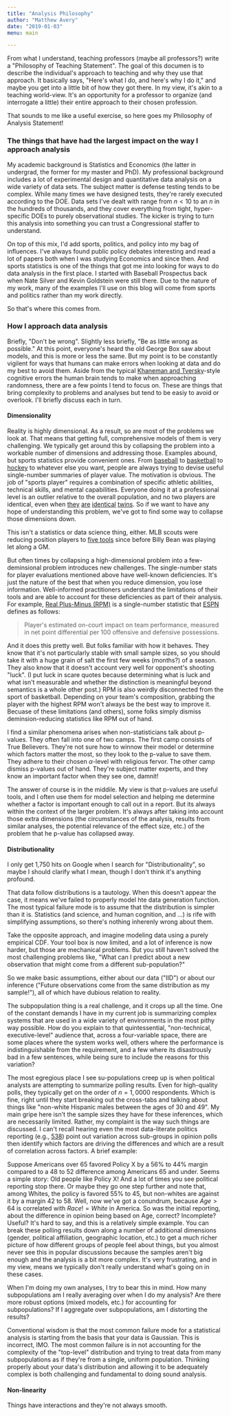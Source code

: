 ```yaml
---
title: "Analysis Philosophy"
author: "Matthew Avery"
date: "2019-01-03"
menu: main

---
```


From what I understand, teaching professors (maybe all professors?) write a "Philosophy of Teaching Statement". The goal of this documen is to describe the individual's approach to teaching and why they use that approach. It basically says, "Here's what I do, and here's why I do it," and maybe you get into a little bit of how they got there. In my view, it's akin to a teaching world-view. It's an opportunity for a professor to organize (and interrogate a little) their entire approach to their chosen profession. 

That sounds to me like a useful exercise, so here goes my Philosophy of Analysis Statement!

### The things that have had the largest impact on the way I approach analysis

My academic background is Statistics and Economics (the latter in undergrad, the former for my master and PhD). My professional background includes a lot of experimental design and quantitative data analysis on a wide variety of data sets. The subject matter is defense testing tends to be complex. While many times we have designed tests, they're rarely executed according to the DOE. Data sets I've dealt with range from $n < 10$ to an $n$ in the hundreds of thousands, and they cover everything from tight, hyper-specific DOEs to purely observational studies. The kicker is trying to turn this analysis into something you can trust a Congressional staffer to understand. 

On top of this mix, I'd add sports, politics, and policy into my bag of influences. I've always found public policy debates interesting and read a lot of papers both when I was studying Economics and since then. And sports statistics is one of the things that got me into looking for ways to do data analysis in the first place. I started with Baseball Prospectus back when Nate Silver and Kevin Goldstein were still there. Due to the nature of my work, many of the examples I'll use on this blog will come from sports and politics rather than my work directly. 

So that's where this comes from. 

### How I approach data analysis

Briefly, "Don't be wrong". Slightly less briefly, "Be as little wrong as possible." At this point, everyone's heard the old George Box saw about models, and this is more or less the same. But my point is to be constantly vigilent for ways that humans can make errors when looking at data and do my best to avoid them. Aside from the typical <a href = "https://www.uzh.ch/cmsssl/suz/dam/jcr:00000000-64a0-5b1c-0000-00003b7ec704/10.05-kahneman-tversky-79.pdf">Khaneman and Tversky</a>-style cognitive errors the human brain tends to make when approaching randomness, there are a few points I tend to focus on. These are things that bring complexity to problems and analyses but tend to be easiy to avoid or overlook. I'll briefly discuss each in turn.

#### Dimensionality

Reality is highly dimensional. As a result, so are most of the problems we look at. That means that getting full, comprehensive models of them is very challenging. We typically get around this by collapsing the problem into a workable number of dimensions and addressing those. Examples abound, but sports statistics provide convenient ones. From <a href = "https://legacy.baseballprospectus.com/glossary/index.php?search=WARP">baseball</a> to <a href = "https://www.basketball-reference.com/about/per.html">basketball</a> to <a href = "https://en.wikipedia.org/wiki/Corsi_(statistic)">hockey</a> to whatever else you want, people are always trying to devise useful single-number summaries of player value. The motivation is obvious. The job of "sports player" requires a combination of specific athletic abilities, technical skills, and mental capabilities. Everyone doing it at a professional level is an outlier relative to the overall population, and no two players are identical, even when <a href ="https://www.hockey-reference.com/players/s/sedinhe01.html">they</a> <a href ="https://www.hockey-reference.com/players/s/sedinda01.html">are</a> <a href ="https://www.basketball-reference.com/players/m/morrima03.html">identical</a> 
<a href ="https://www.basketball-reference.com/players/m/morrima02.html">twins</a>. So if we want to have any hope of understanding this problem, we've got to find some way to collapse those dimensions down. 

This isn't a statistics or data science thing, either. MLB scouts were reducing position players to <a href = "http://fivetoolschool.com/what-are-the-five-tools-in-baseball/">five tools</a> since before Billy Bean was playing let along a GM. 


But often times by collapsing a high-dimensional problem into a few-deminsional problem introduces new challenges. The single-number stats for player evaluations mentioned above have well-known deficiencies. It's just the nature of the best that when you reduce dimension, you lose information. Well-informed practitioners understand the limitations of their tools and are able to account for these deficiencies as part of their analysis. For example, <a href = "http://www.espn.com/nba/story/_/id/10740818/introducing-real-plus-minus">Real Plus-Minus (RPM)</a> is a single-number statistic that <a href = "http://www.espn.com/nba/statistics/rpm/_/sort/RPM">ESPN</a> defines as follows: 

> Player's estimated on-court impact on team performance, measured in net point differential per 100 offensive and defensive possessions.

And it does this pretty well. But folks familiar with how it behaves. They know that it's not particularly stable with small sample sizes, so you should take it with a huge grain of salt the first few weeks (months?) of a season. They also know that it doesn't account very well for opponent's shooting "luck". (I put luck in scare quotes because determining what is luck and what isn't measurable and whether the distinction is meaningful beyond semantics is a whole other post.) RPM is also weirdly disconnected from the sport of basketball. Depending on your team's composition, grabbing the player with the highest RPM won't always be the best way to improve it. Becuase of these limitations (and others), some folks simply dismiss deminsion-reducing statistics like RPM out of hand. 

I find a similar phenomena arises when non-statisticians talk about p-values. They often fall into one of two camps. The first camp consists of True Believers. They're not sure how to winnow their model or determine which factors matter the most, so they look to the p-value to save them. They adhere to their chosen $\alpha$-level with religious fervor. The other camp dismiss p-values out of hand. They're subject matter experts, and they know an important factor when they see one, damnit!

The answer of course is in the middile. My view is that p-values are useful tools, and I often use them for model selection and helping me determine whether a factor is important enough to call out in a report. But its always within the context of the larger problem. It's always after taking into account those extra dimensions (the circumstances of the analysis, results from similar analyses, the potential relevance of the effect size, etc.) of the problem that he p-value has collapsed away. 

#### Distributionality

I only get 1,750 hits on Google when I search for "Distributionality", so maybe I should clarify what I mean, though I don't think it's anything profound.

That data follow distributions is a tautology. When this doesn't appear the case, it means we've failed to properly model hte data generation function. The most typical failure mode is to assume that the distribution is simpler than it is. Statistics (and science, and human cognition, and ...) is rife with simplifying assumptions, so there's nothing inherenly wrong about them. 

Take the opposite approach, and imagine modeling data using a purely empirical CDF. Your tool box is now limited, and a lot of inference is now harder, but those are mechanical problems. But you still haven't solved the most challenging problems like, "What can I predict about a new observation that might come from a different sub-population?" 

So we make basic assumptions, either about our data ("IID") or about our inference ("Future observations come from the same distribution as my sample!"), all of which have dubious relation to reality. 

The subpopulation thing is a real challenge, and it crops up all the time. One of the constant demands I have in my current job is summarizing complex systems that are used in a wide variety of environments in the most pithy way possible. How do you explain to that quintessential, "non-technical, executive-level" audience that, across a four-variable space, there are some places where the system works well, others where the performance is indistinguishable from the requirement, and a few where its disastrously bad in a few sentences, while being sure to include the reasons for this variation? 

The most egregious place I see su-populations creep up is when political analysts are attempting to summarize polling results. Even for high-quality polls, they typically get on the order of $n = 1,0000$ respondents. Which is fine, right until they start breaking out the cross-tabs and talking about things like "non-white Hispanic males between the ages of 30 and 49". My main gripe here isn't the sample sizes they have for these inferences, which are necessarily limited. Rather, my complaint is the way such things are discussed. I can't recall hearing even the most data-literate politics reporting (e.g., <a href = "https://fivethirtyeight.com/">538</a>) point out variation across sub-groups in opinion polls then identify which factors are driving the differences and which are a result of correlation across factors. A brief example:

Suppose Americans over 65 favored Policy X by a 56% to 44% margin compared to a 48 to 52 difference among Americans 65 and under. Seems a simple story:  Old people like Policy X! And a lot of times you see political reporting stop there. Or maybe they go one step further and note that, among Whites, the policy is favored 55% to 45, but non-whites are against it by a margin 42 to 58. Well, now we've got a conundrum, because $Age > 64$ is correlated with $Race != White$ in America. So was the initial reporting, about the difference in opinion being based on Age, correct? Incomplete? Useful? It's hard to say, and this is a relatively simple example. You can break these polling results down along a number of additional dimensions (gender, political affiliation, geographic location, etc.) to get a much richer picture of how different groups of people feel about things, but you almost never see this in popular discussions because the samples aren't big enough and the analysis is a bit more complex. It's very frustrating, and in my view, means we typically don't really understand what's going on in these cases. 

When I'm doing my own analyses, I try to bear this in mind. How many subpopulations am I really averaging over when I do my analysis? Are there more robust options (mixed models, etc.) for accounting for subpopulations? If I aggregate over subpopulations, am I distorting the results? 

Conventional wisdom is that the most common failure mode for a statistical analysis is starting from the basis that your data is Gaussian. This is incorrect, IMO. The most common failure is in not accounting for the complexity of the "top-level" distribution and trying to treat data from many subpopulations as if they're from a single, uniform population. Thinking properly about your data's distribution and allowing it to be adequately complex is both challenging and fundamental to doing sound analysis. 

#### Non-linearity

Things have interactions and they're not always smooth. 

